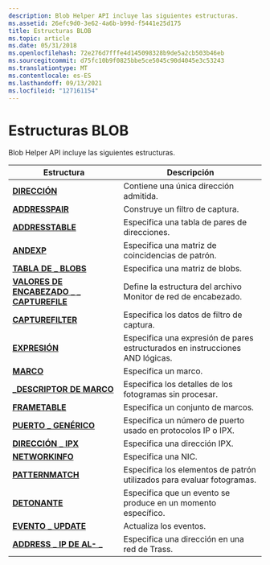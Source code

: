 ```yaml
---
description: Blob Helper API incluye las siguientes estructuras.
ms.assetid: 26efc9d0-3e62-4a6b-b99d-f5441e25d175
title: Estructuras BLOB
ms.topic: article
ms.date: 05/31/2018
ms.openlocfilehash: 72e276d7fffe4d145098328b9de5a2cb503b46eb
ms.sourcegitcommit: d75fc10b9f0825bbe5ce5045c90d4045e3c53243
ms.translationtype: MT
ms.contentlocale: es-ES
ms.lasthandoff: 09/13/2021
ms.locfileid: "127161154"
---
```

# <a name="blob-structures"></a>Estructuras BLOB

Blob Helper API incluye las siguientes estructuras.



| Estructura                                                        | Descripción                                                            |
|------------------------------------------------------------------|------------------------------------------------------------------------|
| [**DIRECCIÓN**](address.md)                                       | Contiene una única dirección admitida.                                  |
| [**ADDRESSPAIR**](addresspair.md)                               | Construye un filtro de captura.                                           |
| [**ADDRESSTABLE**](addresstable.md)                             | Especifica una tabla de pares de direcciones.                                    |
| [**ANDEXP**](andexp.md)                                         | Especifica una matriz de coincidencias de patrón.                                 |
| [**TABLA DE \_ BLOBS**](blob-table.md)                                | Especifica una matriz de blobs.                                           |
| [**VALORES DE ENCABEZADO \_ \_ CAPTUREFILE**](capturefile-header-values.md) | Define la estructura del archivo Monitor de red de encabezado.              |
| [**CAPTUREFILTER**](capturefilter.md)                           | Especifica los datos de filtro de captura.                                         |
| [**EXPRESIÓN**](expression.md)                                 | Especifica una expresión de pares estructurados en instrucciones AND lógicas. |
| [**MARCO**](frame.md)                                           | Especifica un marco.                                                     |
| [**\_DESCRIPTOR DE MARCO**](frame-descriptor.md)                    | Especifica los detalles de los fotogramas sin procesar.                                       |
| [**FRAMETABLE**](frametable.md)                                 | Especifica un conjunto de marcos.                                             |
| [**PUERTO \_ GENÉRICO**](generic-port.md)                            | Especifica un número de puerto usado en protocolos IP o IPX.                   |
| [**DIRECCIÓN \_ IPX**](ipx-address.md)                              | Especifica una dirección IPX.                                              |
| [**NETWORKINFO**](networkinfo.md)                               | Especifica una NIC.                                                       |
| [**PATTERNMATCH**](patternmatch.md)                             | Especifica los elementos de patrón utilizados para evaluar fotogramas.                    |
| [**DETONANTE**](trigger.md)                                       | Especifica que un evento se produce en un momento específico.                      |
| [**EVENTO \_ UPDATE**](update-event.md)                            | Actualiza los eventos.                                                        |
| [**ADDRESS \_ IP DE AL- \_**](vines-ip-address.md)                   | Especifica una dirección en una red de Trass.                               |



 

 

 



